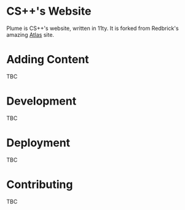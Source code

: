 # CS++'s Website

Plume is CS++'s website, written in 11ty.
It is forked from Redbrick's amazing [Atlas](https://github.com/redbrick/atlas) site.

# Adding Content
TBC

# Development
TBC

# Deployment
TBC

# Contributing
TBC
